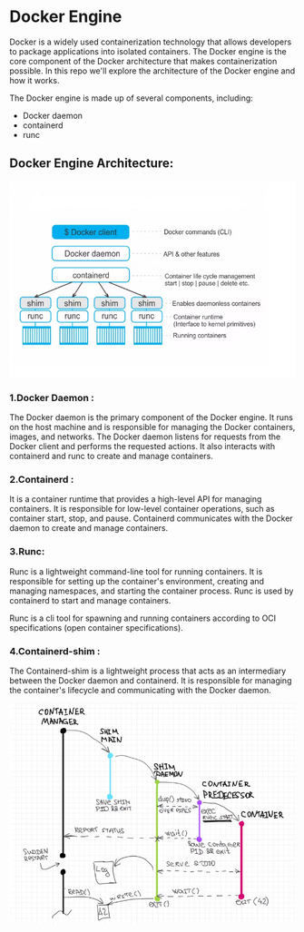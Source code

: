 # Docker Engine
Docker is a widely used containerization technology that allows developers to package applications into isolated
containers. The Docker engine is the core component of the Docker architecture that makes containerization 
possible. In this repo we'll explore the architecture of the Docker engine and how it works.

The Docker engine is made up of several components, including:
- Docker daemon
- containerd
- runc

## Docker Engine Architecture:
![Docker Engine Architecture](https://github.com/balusena/docker-for-devops/blob/main/02-Docker%20Engine/docker_engine.png)

### 1.Docker Daemon : 
The Docker daemon is the primary component of the Docker engine. It runs on the host machine and is 
responsible for managing the Docker containers, images, and networks. The Docker daemon listens for 
requests from the Docker client and performs the requested actions. It also interacts with containerd
and runc to create and manage containers.

### 2.Containerd : 
It is a container runtime that provides a high-level API for managing containers. It is responsible for
low-level container operations, such as container start, stop, and pause. Containerd communicates with 
the Docker daemon to create and manage containers.

### 3.Runc: 
Runc is a lightweight command-line tool for running containers. It is responsible for setting up the 
container's environment, creating and managing namespaces, and starting the container process. Runc is 
used by containerd to start and manage containers.

Runc is a cli tool for spawning and running containers according to OCI specifications
(open container specifications).

### 4.Containerd-shim : 
The Containerd-shim is a lightweight process that acts as an intermediary between the Docker daemon and 
containerd. It is responsible for managing the container's lifecycle and communicating with the Docker 
daemon.

![](https://github.com/balusena/docker-for-devops/blob/main/02-Docker%20Engine/containerd_shim.png)


